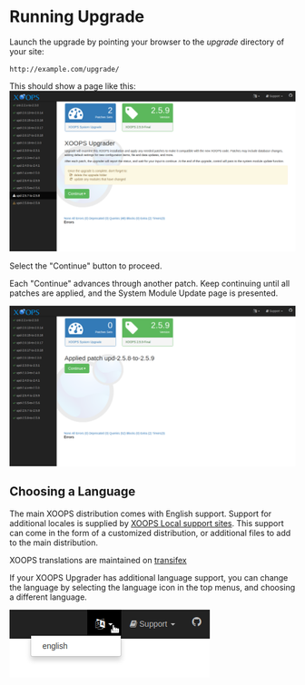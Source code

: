 # Running Upgrade

Launch the upgrade by pointing your browser to the *upgrade* directory of your site:

```
http://example.com/upgrade/
```

This should show a page like this:
![XOOPS Upgrade Startup](../../assets/upgrade-01.png)

Select the "Continue" button to proceed.

Each "Continue" advances through another patch. Keep continuing until all
patches are applied, and the System Module Update page is presented.

![XOOPS Upgrade Applied Patch](../../assets/upgrade-05-applied.png)

## Choosing a Language
The main XOOPS distribution comes with English support. Support for additional
locales is supplied by [XOOPS Local support sites](http://www.xoops.org/modules/xoopspartners/).
This support can come in the form of a customized distribution, or additional
files to add to the main distribution.

XOOPS translations are maintained on [transifex](https://www.transifex.com/xoops/public/)

If your XOOPS Upgrader has additional language support, you can change the language
by selecting the language icon in the top menus, and choosing a different language.

![XOOPS Upgrade Language](../../assets/upgrade-02-change-language.png)
